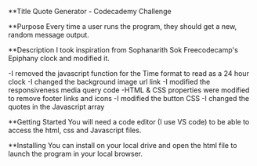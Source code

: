 **Title
Quote Generator - Codecademy Challenge

**Purpose
Every time a user runs the program, they should get a new, random message output.   

**Description
I took inspiration from Sophanarith Sok Freecodecamp's Epiphany clock and modified it.

-I removed the javascript function for the Time format to read as a 24 hour clock
-I changed the background image url link
-I modified the responsiveness media query code
-HTML & CSS properties were modified to remove footer links and icons
-I modified the button CSS 
-I changed the quotes in the Javascript array

**Getting Started
You will need a code editor (I use VS code) to be able to access the html, css and Javascript files.

**Installing
You can install on your local drive and open the html file to launch the program in your local browser.

